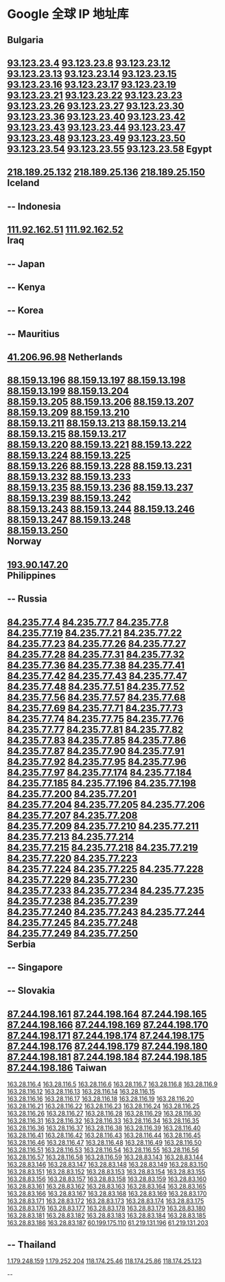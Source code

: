 Google 全球 IP 地址库
==========

Bulgaria
--
[93.123.23.4](http://93.123.23.4)	[93.123.23.8](http://93.123.23.8)	[93.123.23.12](http://93.123.23.12)	[93.123.23.13](http://93.123.23.13)	[93.123.23.14](http://93.123.23.14)	
[93.123.23.15](http://93.123.23.15)	[93.123.23.16](http://93.123.23.16)	[93.123.23.17](http://93.123.23.17)	[93.123.23.19](http://93.123.23.19)	[93.123.23.21](http://93.123.23.21)	
[93.123.23.22](http://93.123.23.22)	[93.123.23.23](http://93.123.23.23)	[93.123.23.26](http://93.123.23.26)	[93.123.23.27](http://93.123.23.27)	[93.123.23.30](http://93.123.23.30)	
[93.123.23.36](http://93.123.23.36)	[93.123.23.40](http://93.123.23.40)	[93.123.23.42](http://93.123.23.42)	[93.123.23.43](http://93.123.23.43)	[93.123.23.44](http://93.123.23.44)	
[93.123.23.47](http://93.123.23.47)	[93.123.23.48](http://93.123.23.48)	[93.123.23.49](http://93.123.23.49)	[93.123.23.50](http://93.123.23.50)	[93.123.23.54](http://93.123.23.54)	
[93.123.23.55](http://93.123.23.55)	[93.123.23.58](http://93.123.23.58)	
Egypt
--
[218.189.25.132](http://218.189.25.132)	[218.189.25.136](http://218.189.25.136)	[218.189.25.150](http://218.189.25.150)	
Iceland
--

--
Indonesia
--
[111.92.162.51](http://111.92.162.51)	[111.92.162.52](http://111.92.162.52)	
Iraq
--

--
Japan
--

--
Kenya
--

--
Korea
--

--
Mauritius
--
[41.206.96.98](http://41.206.96.98)	
Netherlands
--
[88.159.13.196](http://88.159.13.196)	[88.159.13.197](http://88.159.13.197)	[88.159.13.198](http://88.159.13.198)	[88.159.13.199](http://88.159.13.199)	[88.159.13.204](http://88.159.13.204)	
[88.159.13.205](http://88.159.13.205)	[88.159.13.206](http://88.159.13.206)	[88.159.13.207](http://88.159.13.207)	[88.159.13.209](http://88.159.13.209)	[88.159.13.210](http://88.159.13.210)	
[88.159.13.211](http://88.159.13.211)	[88.159.13.213](http://88.159.13.213)	[88.159.13.214](http://88.159.13.214)	[88.159.13.215](http://88.159.13.215)	[88.159.13.217](http://88.159.13.217)	
[88.159.13.220](http://88.159.13.220)	[88.159.13.221](http://88.159.13.221)	[88.159.13.222](http://88.159.13.222)	[88.159.13.224](http://88.159.13.224)	[88.159.13.225](http://88.159.13.225)	
[88.159.13.226](http://88.159.13.226)	[88.159.13.228](http://88.159.13.228)	[88.159.13.231](http://88.159.13.231)	[88.159.13.232](http://88.159.13.232)	[88.159.13.233](http://88.159.13.233)	
[88.159.13.235](http://88.159.13.235)	[88.159.13.236](http://88.159.13.236)	[88.159.13.237](http://88.159.13.237)	[88.159.13.239](http://88.159.13.239)	[88.159.13.242](http://88.159.13.242)	
[88.159.13.243](http://88.159.13.243)	[88.159.13.244](http://88.159.13.244)	[88.159.13.246](http://88.159.13.246)	[88.159.13.247](http://88.159.13.247)	[88.159.13.248](http://88.159.13.248)	
[88.159.13.250](http://88.159.13.250)	
Norway
--
[193.90.147.20](http://193.90.147.20)	
Philippines
--

--
Russia
--
[84.235.77.4](http://84.235.77.4)	[84.235.77.7](http://84.235.77.7)	[84.235.77.8](http://84.235.77.8)	[84.235.77.19](http://84.235.77.19)	[84.235.77.21](http://84.235.77.21)	
[84.235.77.22](http://84.235.77.22)	[84.235.77.23](http://84.235.77.23)	[84.235.77.26](http://84.235.77.26)	[84.235.77.27](http://84.235.77.27)	[84.235.77.28](http://84.235.77.28)	
[84.235.77.31](http://84.235.77.31)	[84.235.77.32](http://84.235.77.32)	[84.235.77.36](http://84.235.77.36)	[84.235.77.38](http://84.235.77.38)	[84.235.77.41](http://84.235.77.41)	
[84.235.77.42](http://84.235.77.42)	[84.235.77.43](http://84.235.77.43)	[84.235.77.47](http://84.235.77.47)	[84.235.77.48](http://84.235.77.48)	[84.235.77.51](http://84.235.77.51)	
[84.235.77.52](http://84.235.77.52)	[84.235.77.56](http://84.235.77.56)	[84.235.77.57](http://84.235.77.57)	[84.235.77.68](http://84.235.77.68)	[84.235.77.69](http://84.235.77.69)	
[84.235.77.71](http://84.235.77.71)	[84.235.77.73](http://84.235.77.73)	[84.235.77.74](http://84.235.77.74)	[84.235.77.75](http://84.235.77.75)	[84.235.77.76](http://84.235.77.76)	
[84.235.77.77](http://84.235.77.77)	[84.235.77.81](http://84.235.77.81)	[84.235.77.82](http://84.235.77.82)	[84.235.77.83](http://84.235.77.83)	[84.235.77.85](http://84.235.77.85)	
[84.235.77.86](http://84.235.77.86)	[84.235.77.87](http://84.235.77.87)	[84.235.77.90](http://84.235.77.90)	[84.235.77.91](http://84.235.77.91)	[84.235.77.92](http://84.235.77.92)	
[84.235.77.95](http://84.235.77.95)	[84.235.77.96](http://84.235.77.96)	[84.235.77.97](http://84.235.77.97)	[84.235.77.174](http://84.235.77.174)	[84.235.77.184](http://84.235.77.184)	
[84.235.77.185](http://84.235.77.185)	[84.235.77.196](http://84.235.77.196)	[84.235.77.198](http://84.235.77.198)	[84.235.77.200](http://84.235.77.200)	[84.235.77.201](http://84.235.77.201)	
[84.235.77.204](http://84.235.77.204)	[84.235.77.205](http://84.235.77.205)	[84.235.77.206](http://84.235.77.206)	[84.235.77.207](http://84.235.77.207)	[84.235.77.208](http://84.235.77.208)	
[84.235.77.209](http://84.235.77.209)	[84.235.77.210](http://84.235.77.210)	[84.235.77.211](http://84.235.77.211)	[84.235.77.213](http://84.235.77.213)	[84.235.77.214](http://84.235.77.214)	
[84.235.77.215](http://84.235.77.215)	[84.235.77.218](http://84.235.77.218)	[84.235.77.219](http://84.235.77.219)	[84.235.77.220](http://84.235.77.220)	[84.235.77.223](http://84.235.77.223)	
[84.235.77.224](http://84.235.77.224)	[84.235.77.225](http://84.235.77.225)	[84.235.77.228](http://84.235.77.228)	[84.235.77.229](http://84.235.77.229)	[84.235.77.230](http://84.235.77.230)	
[84.235.77.233](http://84.235.77.233)	[84.235.77.234](http://84.235.77.234)	[84.235.77.235](http://84.235.77.235)	[84.235.77.238](http://84.235.77.238)	[84.235.77.239](http://84.235.77.239)	
[84.235.77.240](http://84.235.77.240)	[84.235.77.243](http://84.235.77.243)	[84.235.77.244](http://84.235.77.244)	[84.235.77.245](http://84.235.77.245)	[84.235.77.248](http://84.235.77.248)	
[84.235.77.249](http://84.235.77.249)	[84.235.77.250](http://84.235.77.250)	
Serbia
--

--
Singapore
--

--
Slovakia
--
[87.244.198.161](http://87.244.198.161)	[87.244.198.164](http://87.244.198.164)	[87.244.198.165](http://87.244.198.165)	[87.244.198.166](http://87.244.198.166)	[87.244.198.169](http://87.244.198.169)	
[87.244.198.170](http://87.244.198.170)	[87.244.198.171](http://87.244.198.171)	[87.244.198.174](http://87.244.198.174)	[87.244.198.175](http://87.244.198.175)	[87.244.198.176](http://87.244.198.176)	
[87.244.198.179](http://87.244.198.179)	[87.244.198.180](http://87.244.198.180)	[87.244.198.181](http://87.244.198.181)	[87.244.198.184](http://87.244.198.184)	[87.244.198.185](http://87.244.198.185)	
[87.244.198.186](http://87.244.198.186)	
Taiwan
--
[163.28.116.4](http://163.28.116.4)	[163.28.116.5](http://163.28.116.5)	[163.28.116.6](http://163.28.116.6)	[163.28.116.7](http://163.28.116.7)	[163.28.116.8](http://163.28.116.8)	
[163.28.116.9](http://163.28.116.9)	[163.28.116.12](http://163.28.116.12)	[163.28.116.13](http://163.28.116.13)	[163.28.116.14](http://163.28.116.14)	[163.28.116.15](http://163.28.116.15)	
[163.28.116.16](http://163.28.116.16)	[163.28.116.17](http://163.28.116.17)	[163.28.116.18](http://163.28.116.18)	[163.28.116.19](http://163.28.116.19)	[163.28.116.20](http://163.28.116.20)	
[163.28.116.21](http://163.28.116.21)	[163.28.116.22](http://163.28.116.22)	[163.28.116.23](http://163.28.116.23)	[163.28.116.24](http://163.28.116.24)	[163.28.116.25](http://163.28.116.25)	
[163.28.116.26](http://163.28.116.26)	[163.28.116.27](http://163.28.116.27)	[163.28.116.28](http://163.28.116.28)	[163.28.116.29](http://163.28.116.29)	[163.28.116.30](http://163.28.116.30)	
[163.28.116.31](http://163.28.116.31)	[163.28.116.32](http://163.28.116.32)	[163.28.116.33](http://163.28.116.33)	[163.28.116.34](http://163.28.116.34)	[163.28.116.35](http://163.28.116.35)	
[163.28.116.36](http://163.28.116.36)	[163.28.116.37](http://163.28.116.37)	[163.28.116.38](http://163.28.116.38)	[163.28.116.39](http://163.28.116.39)	[163.28.116.40](http://163.28.116.40)	
[163.28.116.41](http://163.28.116.41)	[163.28.116.42](http://163.28.116.42)	[163.28.116.43](http://163.28.116.43)	[163.28.116.44](http://163.28.116.44)	[163.28.116.45](http://163.28.116.45)	
[163.28.116.46](http://163.28.116.46)	[163.28.116.47](http://163.28.116.47)	[163.28.116.48](http://163.28.116.48)	[163.28.116.49](http://163.28.116.49)	[163.28.116.50](http://163.28.116.50)	
[163.28.116.51](http://163.28.116.51)	[163.28.116.53](http://163.28.116.53)	[163.28.116.54](http://163.28.116.54)	[163.28.116.55](http://163.28.116.55)	[163.28.116.56](http://163.28.116.56)	
[163.28.116.57](http://163.28.116.57)	[163.28.116.58](http://163.28.116.58)	[163.28.116.59](http://163.28.116.59)	[163.28.83.143](http://163.28.83.143)	[163.28.83.144](http://163.28.83.144)	
[163.28.83.146](http://163.28.83.146)	[163.28.83.147](http://163.28.83.147)	[163.28.83.148](http://163.28.83.148)	[163.28.83.149](http://163.28.83.149)	[163.28.83.150](http://163.28.83.150)	
[163.28.83.151](http://163.28.83.151)	[163.28.83.152](http://163.28.83.152)	[163.28.83.153](http://163.28.83.153)	[163.28.83.154](http://163.28.83.154)	[163.28.83.155](http://163.28.83.155)	
[163.28.83.156](http://163.28.83.156)	[163.28.83.157](http://163.28.83.157)	[163.28.83.158](http://163.28.83.158)	[163.28.83.159](http://163.28.83.159)	[163.28.83.160](http://163.28.83.160)	
[163.28.83.161](http://163.28.83.161)	[163.28.83.162](http://163.28.83.162)	[163.28.83.163](http://163.28.83.163)	[163.28.83.164](http://163.28.83.164)	[163.28.83.165](http://163.28.83.165)	
[163.28.83.166](http://163.28.83.166)	[163.28.83.167](http://163.28.83.167)	[163.28.83.168](http://163.28.83.168)	[163.28.83.169](http://163.28.83.169)	[163.28.83.170](http://163.28.83.170)	
[163.28.83.171](http://163.28.83.171)	[163.28.83.172](http://163.28.83.172)	[163.28.83.173](http://163.28.83.173)	[163.28.83.174](http://163.28.83.174)	[163.28.83.175](http://163.28.83.175)	
[163.28.83.176](http://163.28.83.176)	[163.28.83.177](http://163.28.83.177)	[163.28.83.178](http://163.28.83.178)	[163.28.83.179](http://163.28.83.179)	[163.28.83.180](http://163.28.83.180)	
[163.28.83.181](http://163.28.83.181)	[163.28.83.182](http://163.28.83.182)	[163.28.83.183](http://163.28.83.183)	[163.28.83.184](http://163.28.83.184)	[163.28.83.185](http://163.28.83.185)	
[163.28.83.186](http://163.28.83.186)	[163.28.83.187](http://163.28.83.187)	[60.199.175.110](http://60.199.175.110)	[61.219.131.196](http://61.219.131.196)	[61.219.131.203](http://61.219.131.203)	

--
Thailand
--
[1.179.248.159](http://1.179.248.159)	[1.179.252.204](http://1.179.252.204)	[118.174.25.46](http://118.174.25.46)	[118.174.25.86](http://118.174.25.86)	[118.174.25.123](http://118.174.25.123)	

--
